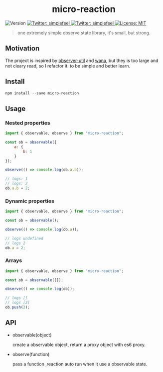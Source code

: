 <h1 align="center">micro-reaction</h1>
<p>
  <img alt="Version" src="https://img.shields.io/badge/version-0.1.1-blue.svg?cacheSeconds=2592000" />
  <a href="https://twitter.com/simplefeel" target="_blank">
    <img alt="Twitter: simplefeel" src="https://img.shields.io/bundlephobia/minzip/micro-reaction" />
  </a>
  <a href="https://twitter.com/simplefeel" target="_blank">
    <img alt="Twitter: simplefeel" src="https://img.shields.io/twitter/follow/simplefeel.svg?style=social" />
  </a>
  <a href="#" target="_blank">
    <img alt="License: MIT" src="https://img.shields.io/badge/License-MIT-yellow.svg" />
  </a>
</p>

> one extremely simple observe state library, it's small, but strong.

## Motivation

The project is inspired by [observer-util](https://github.com/nx-js/observer-util) and [wana](https://github.com/alloc/wana), but they is too large and not cleary read, so I refactor it. to be simple and better learn.


## Install

```js
npm install --save micro-reaction
```

## Usage

### Nested properties
```js
import { observable, observe } from "micro-reaction";

const ob = observable({
    a: {
        b: 1
    }
});

observe(() => console.log(ob.a.b));

// logs: 1
// logs: 2
ob.a.b = 2;
```
### Dynamic properties
```js
import { observable, observe } from "micro-reaction";

const ob = observable();

observe(() => console.log(ob.a));

// logs undefined
// logs 2
ob.a = 2;
```

### Arrays
```js
import { observable, observe } from "micro-reaction";

const ob = observable([]);

observe(() => console.log(ob));

// logs []
// logs [2]
ob.push(2);
```

## API

- observable(object)

    create a observable object, return a proxy object with es6 proxy.

- observe(function)

    pass a function ,reaction auto run when it use a observable state.
